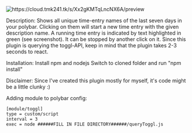 <img src="https://cloud.tmk241.tk/s/Xx2gKMTqLncNX6A/preview" alt="https://cloud.tmk241.tk/s/Xx2gKMTqLncNX6A/preview" class="overflowingHorizontalOnly">

Description:
Shows all unique time-entry names of the last seven days in your polybar.
Clicking on them will start a new time entry with the given description name.
A running time entry is indicated by text highlighted in green (see screenshot).
It can be stopped by another click on it.
Since this plugin is querying the toggl-API, keep in mind that the plugin takes 2-3 seconds to react.

Installation:
Install npm and nodejs
Switch to cloned folder and run "npm install"

Disclaimer:
Since I've created this plugin mostly for myself, it's code might be a little clunky :)

Adding module to polybar config:

    [module/toggl]
    type = custom/script
    interval = 3
    exec = node ######FILL IN FILE DIRECTORY######/queryToggl.js


